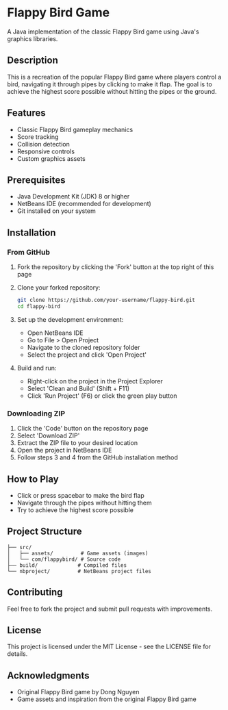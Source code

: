 # Flappy Bird Game

A Java implementation of the classic Flappy Bird game using Java's graphics libraries.

## Description

This is a recreation of the popular Flappy Bird game where players control a bird, navigating it through pipes by clicking to make it flap. The goal is to achieve the highest score possible without hitting the pipes or the ground.

## Features

- Classic Flappy Bird gameplay mechanics
- Score tracking
- Collision detection
- Responsive controls
- Custom graphics assets

## Prerequisites

- Java Development Kit (JDK) 8 or higher
- NetBeans IDE (recommended for development)
- Git installed on your system

## Installation

### From GitHub

1. Fork the repository by clicking the 'Fork' button at the top right of this page

2. Clone your forked repository:
   ```bash
   git clone https://github.com/your-username/flappy-bird.git
   cd flappy-bird
   ```

3. Set up the development environment:
   - Open NetBeans IDE
   - Go to File > Open Project
   - Navigate to the cloned repository folder
   - Select the project and click 'Open Project'

4. Build and run:
   - Right-click on the project in the Project Explorer
   - Select 'Clean and Build' (Shift + F11)
   - Click 'Run Project' (F6) or click the green play button

### Downloading ZIP

1. Click the 'Code' button on the repository page
2. Select 'Download ZIP'
3. Extract the ZIP file to your desired location
4. Open the project in NetBeans IDE
5. Follow steps 3 and 4 from the GitHub installation method

## How to Play

- Click or press spacebar to make the bird flap
- Navigate through the pipes without hitting them
- Try to achieve the highest score possible

## Project Structure

```
├── src/
│   ├── assets/         # Game assets (images)
│   └── com/flappybird/ # Source code
├── build/             # Compiled files
└── nbproject/         # NetBeans project files
```

## Contributing

Feel free to fork the project and submit pull requests with improvements.

## License

This project is licensed under the MIT License - see the LICENSE file for details.

## Acknowledgments

- Original Flappy Bird game by Dong Nguyen
- Game assets and inspiration from the original Flappy Bird game